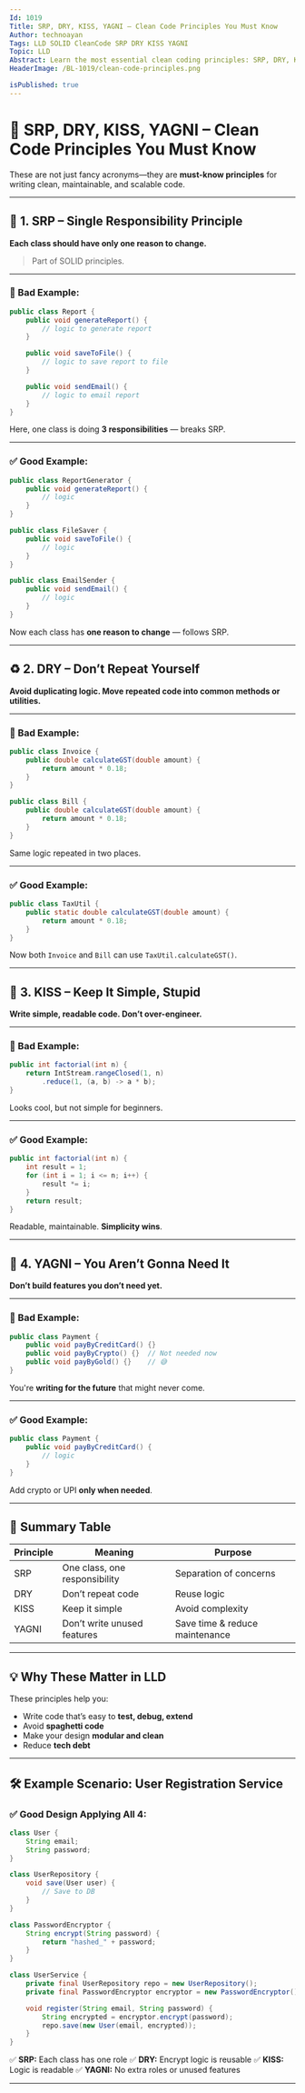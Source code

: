 ```yaml
---
Id: 1019  
Title: SRP, DRY, KISS, YAGNI – Clean Code Principles You Must Know  
Author: technoayan  
Tags: LLD SOLID CleanCode SRP DRY KISS YAGNI  
Topic: LLD  
Abstract: Learn the most essential clean coding principles: SRP, DRY, KISS, and YAGNI. Understand them with real-world examples, Java code, and how they improve software design.  
HeaderImage: /BL-1019/clean-code-principles.png  

isPublished: true  
---
```


# 🧼 SRP, DRY, KISS, YAGNI – Clean Code Principles You Must Know

These are not just fancy acronyms—they are **must-know principles** for writing clean, maintainable, and scalable code.

---

## 🧠 1. SRP – Single Responsibility Principle

**Each class should have only one reason to change.**

> Part of SOLID principles.

---

### 🚫 Bad Example:

```java
public class Report {
    public void generateReport() {
        // logic to generate report
    }

    public void saveToFile() {
        // logic to save report to file
    }

    public void sendEmail() {
        // logic to email report
    }
}
```

Here, one class is doing **3 responsibilities** — breaks SRP.

---

### ✅ Good Example:

```java
public class ReportGenerator {
    public void generateReport() {
        // logic
    }
}

public class FileSaver {
    public void saveToFile() {
        // logic
    }
}

public class EmailSender {
    public void sendEmail() {
        // logic
    }
}
```

Now each class has **one reason to change** — follows SRP.

---

## ♻️ 2. DRY – Don’t Repeat Yourself

**Avoid duplicating logic. Move repeated code into common methods or utilities.**

---

### 🚫 Bad Example:

```java
public class Invoice {
    public double calculateGST(double amount) {
        return amount * 0.18;
    }
}

public class Bill {
    public double calculateGST(double amount) {
        return amount * 0.18;
    }
}
```

Same logic repeated in two places.

---

### ✅ Good Example:

```java
public class TaxUtil {
    public static double calculateGST(double amount) {
        return amount * 0.18;
    }
}
```

Now both `Invoice` and `Bill` can use `TaxUtil.calculateGST()`.

---

## 🤏 3. KISS – Keep It Simple, Stupid

**Write simple, readable code. Don’t over-engineer.**

---

### 🚫 Bad Example:

```java
public int factorial(int n) {
    return IntStream.rangeClosed(1, n)
        .reduce(1, (a, b) -> a * b);
}
```

Looks cool, but not simple for beginners.

---

### ✅ Good Example:

```java
public int factorial(int n) {
    int result = 1;
    for (int i = 1; i <= n; i++) {
        result *= i;
    }
    return result;
}
```

Readable, maintainable. **Simplicity wins**.

---

## 🙅 4. YAGNI – You Aren’t Gonna Need It

**Don’t build features you don’t need yet.**

---

### 🚫 Bad Example:

```java
public class Payment {
    public void payByCreditCard() {}
    public void payByCrypto() {}  // Not needed now
    public void payByGold() {}    // 😅
}
```

You're **writing for the future** that might never come.

---

### ✅ Good Example:

```java
public class Payment {
    public void payByCreditCard() {
        // logic
    }
}
```

Add crypto or UPI **only when needed**.

---

## 📌 Summary Table

| Principle | Meaning                       | Purpose                        |
| --------- | ----------------------------- | ------------------------------ |
| SRP       | One class, one responsibility | Separation of concerns         |
| DRY       | Don’t repeat code             | Reuse logic                    |
| KISS      | Keep it simple                | Avoid complexity               |
| YAGNI     | Don’t write unused features   | Save time & reduce maintenance |

---

## 💡 Why These Matter in LLD

These principles help you:

* Write code that’s easy to **test, debug, extend**
* Avoid **spaghetti code**
* Make your design **modular and clean**
* Reduce **tech debt**

---

## 🛠 Example Scenario: User Registration Service

### ✅ Good Design Applying All 4:

```java
class User {
    String email;
    String password;
}

class UserRepository {
    void save(User user) {
        // Save to DB
    }
}

class PasswordEncryptor {
    String encrypt(String password) {
        return "hashed_" + password;
    }
}

class UserService {
    private final UserRepository repo = new UserRepository();
    private final PasswordEncryptor encryptor = new PasswordEncryptor();

    void register(String email, String password) {
        String encrypted = encryptor.encrypt(password);
        repo.save(new User(email, encrypted));
    }
}
```

✅ **SRP:** Each class has one role
✅ **DRY:** Encrypt logic is reusable
✅ **KISS:** Logic is readable
✅ **YAGNI:** No extra roles or unused features

---
